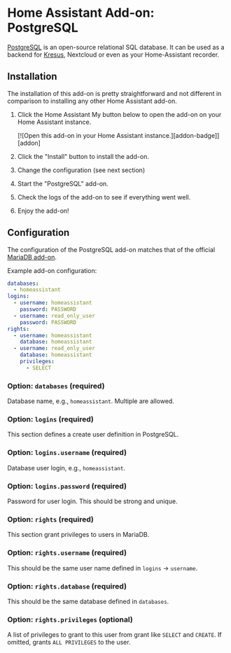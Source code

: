 # Home Assistant Add-on: PostgreSQL

[PostgreSQL](https://www.postgresql.org/) is an open-source relational SQL database.
It can be used as a backend for [Kresus](https://github.com/ezlo-picori/hassio-addons/tree/main/kresus), Nextcloud or even as your Home-Assistant recorder.

## Installation

The installation of this add-on is pretty straightforward and not different in
comparison to installing any other Home Assistant add-on.

1. Click the Home Assistant My button below to open the add-on on your Home
   Assistant instance.

   [![Open this add-on in your Home Assistant instance.][addon-badge]][addon]

1. Click the "Install" button to install the add-on.
1. Change the configuration (see next section)
1. Start the "PostgreSQL" add-on.
1. Check the logs of the add-on to see if everything went well.
1. Enjoy the add-on!

## Configuration

The configuration of the PostgreSQL add-on matches that of the official [MariaDB add-on](https://github.com/home-assistant/addons/tree/master/mariadb).

Example add-on configuration:

```yaml
databases:
  - homeassistant
logins:
  - username: homeassistant
    password: PASSWORD
  - username: read_only_user
    password: PASSWORD
rights:
  - username: homeassistant
    database: homeassistant
  - username: read_only_user
    database: homeassistant
    privileges:
      - SELECT
```

### Option: `databases` (required)

Database name, e.g., `homeassistant`. Multiple are allowed.

### Option: `logins` (required)

This section defines a create user definition in PostgreSQL.

### Option: `logins.username` (required)

Database user login, e.g., `homeassistant`.

### Option: `logins.password` (required)

Password for user login. This should be strong and unique.

### Option: `rights` (required)

This section grant privileges to users in MariaDB.

### Option: `rights.username` (required)

This should be the same user name defined in `logins` -> `username`.

### Option: `rights.database` (required)

This should be the same database defined in `databases`.

### Option: `rights.privileges` (optional)

A list of privileges to grant to this user from grant like `SELECT` and `CREATE`.
If omitted, grants `ALL PRIVILEGES` to the user.
